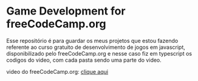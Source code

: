 # Game Development for freeCodeCamp.org

Esse repositório é para guardar os meus projetos que
estou fazendo referente ao curso gratuito de desenvolvimento
de jogos em javascript, disponibilizado pelo freeCodeCamp.org
e nesse caso fiz em typescript os codigos do video, com cada pasta sendo
uma parte do video.

video do freeCodeCamp.org: <a href="https://www.youtube.com/watch?v=GFO_txvwK_c&t">clique aqui</a>